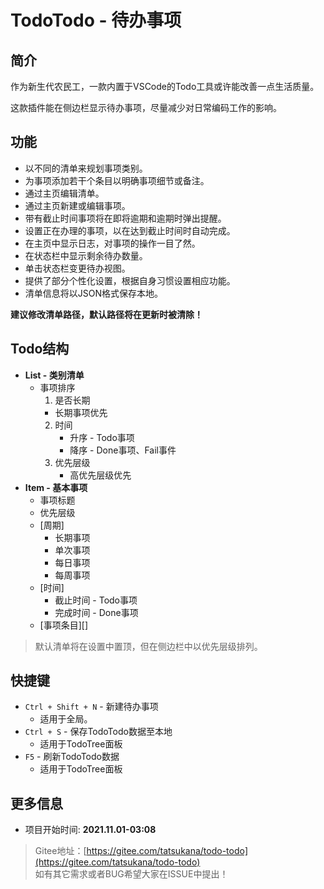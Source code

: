 # TodoTodo - 待办事项

## 简介

作为新生代农民工，一款内置于VSCode的Todo工具或许能改善一点生活质量。

这款插件能在侧边栏显示待办事项，尽量减少对日常编码工作的影响。

## 功能

- 以不同的清单来规划事项类别。
- 为事项添加若干个条目以明确事项细节或备注。
- 通过主页编辑清单。
- 通过主页新建或编辑事项。
- 带有截止时间事项将在即将逾期和逾期时弹出提醒。
- 设置正在办理的事项，以在达到截止时间时自动完成。
- 在主页中显示日志，对事项的操作一目了然。
- 在状态栏中显示剩余待办数量。
- 单击状态栏变更待办视图。
- 提供了部分个性化设置，根据自身习惯设置相应功能。
- 清单信息将以JSON格式保存本地。

**建议修改清单路径，默认路径将在更新时被清除！**

## Todo结构

- **List - 类别清单**
  - 事项排序
    1. 是否长期
      - 长期事项优先
    2. 时间
       - 升序 - Todo事项
       - 降序 - Done事项、Fail事件
    3. 优先层级
       - 高优先层级优先
- **Item - 基本事项**
  - 事项标题
  - 优先层级
  - [周期]
    - 长期事项
    - 单次事项
    - 每日事项
    - 每周事项
  - [时间]
    - 截止时间 - Todo事项
    - 完成时间 - Done事项
  - [事项条目][]

> 默认清单将在设置中置顶，但在侧边栏中以优先层级排列。

## 快捷键

- `Ctrl + Shift + N` - 新建待办事项
  - 适用于全局。
- `Ctrl + S` - 保存TodoTodo数据至本地
  - 适用于TodoTree面板
- `F5` - 刷新TodoTodo数据
  - 适用于TodoTree面板

## 更多信息

- 项目开始时间: **2021.11.01-03:08**

> Gitee地址：[https://gitee.com/tatsukana/todo-todo](https://gitee.com/tatsukana/todo-todo)
> <br>
> 如有其它需求或者BUG希望大家在ISSUE中提出！